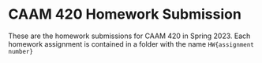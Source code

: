 # CAAM 420 Homework Submission
These are the homework submissions for CAAM 420 in Spring 2023. Each homework assignment is contained in a folder with the name ` HW{assignment number} `
